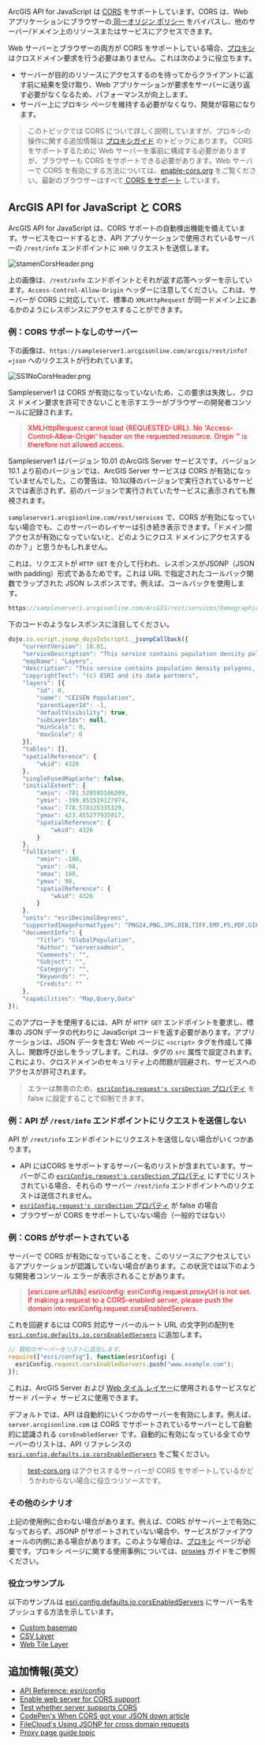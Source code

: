 ArcGIS API for JavaScript は <a href="https://en.wikipedia.org/wiki/Cross-origin_resource_sharing" target="_blank">CORS</a> をサポートしています。CORS は、Web アプリケーションにブラウザーの<a href="https://en.wikipedia.org/wiki/Same-origin_policy" target="_blank"> 同一オリジン ポリシー</a> をバイパスし、他のサーバー/ドメイン上のリソースまたはサービスにアクセスできます。

Web サーバーとブラウザーの両方が CORS をサポートしている場合、<a href="https://en.wikipedia.org/wiki/Proxy_server" target="_blank">プロキシ</a>はクロスドメイン要求を行う必要はありません。これは次のように役立ちます。

- サーバーが目的のリソースにアクセスするのを待ってからクライアントに返す前に結果を受け取り、Web アプリケーションが要求をサーバーに送り返す必要がなくなるため、パフォーマンスが向上します。
- サーバー上にプロキシ ページを維持する必要がなくなり、開発が容易になります。

> このトピックでは CORS について詳しく説明していますが、プロキシの操作に関する追加情報は <a href="https://developers.arcgis.com/javascript/latest/guide/proxies/index.html" target="_blank">プロキシガイド</a> のトピックにあります。
> CORS をサポートするために Web サーバーを事前に構成する必要がありますが、ブラウザーも CORS をサポートできる必要があります。Web サーバーで CORS を有効にする方法については、<a href="https://enable-cors.org/" target="_blank">enable-cors.org</a> をご覧ください。最新のブラウザーはすべて<a href="http://caniuse.com/#feat=cors" target="_blank"> CORS をサポート</a>  しています。

## ArcGIS API for JavaScript と CORS

ArcGIS API for JavaScript は、CORS サポートの自動検出機能を備えています。サービスをロードするとき、API アプリケーションで使用されているサーバーの `/rest/info` エンドポイントに `XHR` リクエストを送信します。

![stamenCorsHeader.png](https://s3-ap-northeast-1.amazonaws.com/apps.esrij.com/arcgis-dev/guide/img/js_devguid/stamenCorsHeader.png)

上の画像は、`/rest/info` エンドポイントとそれが返す応答ヘッダーを示しています。`Access-Control-Allow-Origin` ヘッダーに注意してください。これは、サーバーが CORS に対応していて、標準の `XMLHttpRequest` が同一ドメイン上にあるかのようにレスポンスにアクセスすることができます。

### 例：CORS サポートなしのサーバー

下の画像は、`https://sampleserver1.arcgisonline.com/arcgis/rest/info?=json` へのリクエストが行われています。

![SS1NoCorsHeader.png](https://s3-ap-northeast-1.amazonaws.com/apps.esrij.com/arcgis-dev/guide/img/js_devguid/SS1NoCorsHeader.png)

Sampleserver1 は CORS が有効になっていないため、この要求は失敗し、クロス ドメイン要求を許可できないことを示すエラーがブラウザーの開発者コンソールに記録されます。

> <span style="color:red">XMLHttpRequest cannot load {REQUESTED-URL}. No 'Access-Control-Allow-Origin' header on the requested resource. Origin '<APP-DOMAIN>' is therefore not allowed access.</span>

Sampleserver1 はバージョン 10.01 のArcGIS Server サービスです。バージョン 10.1 より前のバージョンでは、ArcGIS Server サービスは CORS が有効になっていませんでした。この警告は、10.1以降のバージョンで実行されているサービスでは表示されず、前のバージョンで実行されていたサービスに表示されても無視されます。

`sampleserver1.arcgisonline.com/rest/services` で、CORS が有効になっていない場合でも、このサーバーのレイヤーは引き続き表示できます。「ドメイン間アクセスが有効になっていないと、どのようにクロス ドメインにアクセスするのか？」と思うかもしれません。

これは、リクエストが `HTTP GET` を介して行われ、レスポンスがJSONP（JSON with padding）形式であるためです。これは URL で指定されたコールバック関数でラップされた JSON レスポンスです。例えば、コールバックを使用します。

```js
https://sampleserver1.arcgisonline.com/ArcGIS/rest/services/Demographics/ESRI_Population_World/MapServer?f=json&dpi=96&transparent=true&format=jpeg&callback=dojo.io.script.jsonp_dojoIoScript1._jsonpCallback
```

下のコードのようなレスポンスに注目してください。

```js
dojo.io.script.jsonp_dojoIoScript1._jsonpCallback({
    "currentVersion": 10.01,
    "serviceDescription": "This service contains population density polygons, country boundaries, and city locations for the world. The map is color coded based on the number of persons per square mile (per every 1.609 kilometers square). Population data sources included national population censuses, the United Nations demographic yearbooks, and others. In general, data currency ranged from 1981 to 1994. This is a sample service hosted by ESRI, powered by ArcGIS Server. ESRI has provided this example so that you may practice using ArcGIS APIs for JavaScript, Flex, and Silverlight. ESRI reserves the right to change or remove this service at any time and without notice.",
    "mapName": "Layers",
    "description": "This service contains population density polygons, country boundaries, and city locations for the world. The map is color coded based on the number of persons per square mile (per every 1.609 kilometers square). Population data sources included national population censuses, the United Nations demographic yearbooks, and others. In general, data currency ranged from 1981 to 1994.\n",
    "copyrightText": "(c) ESRI and its data partners",
    "layers": [{
        "id": 0,
        "name": "CEISEN Population",
        "parentLayerId": -1,
        "defaultVisibility": true,
        "subLayerIds": null,
        "minScale": 0,
        "maxScale": 0
    }],
    "tables": [],
    "spatialReference": {
        "wkid": 4326
    },
    "singleFusedMapCache": false,
    "initialExtent": {
        "xmin": -781.528595186209,
        "ymin": -399.851519127974,
        "xmax": 778.578125335329,
        "ymax": 423.455277935017,
        "spatialReference": {
            "wkid": 4326
        }
    },
    "fullExtent": {
        "xmin": -180,
        "ymin": -90,
        "xmax": 180,
        "ymax": 90,
        "spatialReference": {
            "wkid": 4326
        }
    },
    "units": "esriDecimalDegrees",
    "supportedImageFormatTypes": "PNG24,PNG,JPG,DIB,TIFF,EMF,PS,PDF,GIF,SVG,SVGZ,AI,BMP",
    "documentInfo": {
        "Title": "GlobalPopulation",
        "Author": "serverxadmin",
        "Comments": "",
        "Subject": "",
        "Category": "",
        "Keywords": "",
        "Credits": ""
    },
    "capabilities": "Map,Query,Data"
});
```

このアプローチを使用するには、API が `HTTP GET` エンドポイントを要求し、標準の JSON データの代わりに JavaScript コードを返す必要があります。アプリケーションは、JSON データを含む Web ページに `<script>` タグを作成して挿入し、関数呼び出しをラップします。これは、タグの `src` 属性で設定されます。これにより、クロスドメインのセキュリティ上の問題が回避され、サービスへのアクセスが許可されます。

>エラーは無害のため、<a href="https://developers.arcgis.com/javascript/latest/api-reference/esri-config.html#request" target="_blank">`esriConfig.request's corsDection` プロパティ</a> を false に設定することで抑制できます。

### 例：API が `/rest/info` エンドポイントにリクエストを送信しない

API が `/rest/info` エンドポイントにリクエストを送信しない場合がいくつかあります。

- API にはCORS をサポートするサーバー名のリストが含まれています。サーバーがこの <a href="https://developers.arcgis.com/javascript/latest/api-reference/esri-config.html#request" target="_blank">`esriConfig.request's corsDection` プロパティ</a> にすでにリストされている場合、それらの サーバー `/rest/info` エンドポイントへのリクエストは送信されません。
- <a href="https://developers.arcgis.com/javascript/latest/api-reference/esri-config.html#request" target="_blank">`esriConfig.request's corsDection` プロパティ</a> が false の場合
- ブラウザーが CORS をサポートしていない場合（一般的ではない）

### 例：CORS がサポートされている

サーバーで CORS が有効になっていることを、このリソースにアクセスしているアプリケーションが認識していない場合があります。この状況では以下のような開発者コンソール エラーが表示されることがあります。

> <span style="color:red">[esri.core.urlUtils] esri/config: esriConfig.request.proxyUrl is not set. If making a request to a CORS-enabled server, please push the domain into esriConfig.request.corsEnabledServers.</span>

これを回避するには CORS 対応サーバーのルート URL の文字列の配列を <a href="https://developers.arcgis.com/javascript/latest/api-reference/esri-config.html#request" target="_blank">`esri.config.defaults.io.corsEnabledServers`</a> に追加します。

```js
// 既知のサーバーをリストに追加します。
require(["esri/config"], function(esriConfig) {
  esriConfig.request.corsEnabledServers.push("www.example.com");
});
```

これは、ArcGIS Server および <a href="https://developers.arcgis.com/javascript/latest/api-reference/esri-layers-WebTileLayer.html" target="_blank">Web タイル レイヤー</a>に使用されるサービスなどサード パーティ サービスに使用できます。

デフォルトでは、API は自動的にいくつかのサーバーを有効にします。例えば、 `server.arcgisonline.com` は CORS でサポートされているサーバーとして自動的に認識される `corsEnabledServer` です。自動的に有効になっている全てのサーバーのリストは、API リファレンスの <a href="https://developers.arcgis.com/javascript/latest/api-reference/esri-config.html#request" target="_blank">`esri.config.defaults.io.corsEnabledServers`</a> をご覧ください。

><a href="http://test-cors.org/" target="_blank">test-cors.org</a> はアクセスするサーバーが CORS をサポートしているかどうかわからない場合に役立つリソースです。

### その他のシナリオ

上記の使用例に合わない場合があります。例えば、CORS がサーバー上で有効になっておらず、JSONP がサポートされていない場合や、サービスがファイアウォールの内側にある場合があります。このような場合は、<a href="https://en.wikipedia.org/wiki/Proxy_server" target="_blank">プロキシ</a> ページが必要です。プロキシ ページに関する使用事例については、<a href="https://developers.arcgis.com/javascript/latest/guide/proxies/index.html" target="_blank">proxies</a> ガイドをご参照ください。

### 役立つサンプル

以下のサンプルは <a href="https://developers.arcgis.com/javascript/latest/api-reference/esri-config.html#request" target="_blank">esri.config.defaults.io.corsEnabledServers</a>
 にサーバー名をプッシュする方法を示しています。

- <a href="https://developers.arcgis.com/javascript/latest/sample-code/basemap-custom/index.html" target="_blank">Custom basemap</a>
- <a href="https://developers.arcgis.com/javascript/latest/sample-code/layers-csv/index.html" target="_blank">CSV Layer</a>
- <a href="https://developers.arcgis.com/javascript/latest/sample-code/layers-webtile-3d/index.html" target="_blank">Web Tile Layer</a>

## 追加情報(英文）
- <a href="https://developers.arcgis.com/javascript/latest/api-reference/esri-config.html#request" target="_blank">API Reference: esri/config</a>
- <a href="https://enable-cors.org/" target="_blank">Enable web server for CORS support</a>
- <a href="http://test-cors.org/" target="_blank">Test whether server supports CORS</a>
- <a href="https://codepen.io/iospadov/post/when-cors-got-your-json-down-using-jsonp-to-avoid-blocking-of-cross-origin-requests" target="_blank">CodePen's When CORS got your JSON down article</a>
- <a href="https://www.getfilecloud.com/blog/using-jsonp-for-cross-domain-requests/" target="_blank">FileCloud's Using JSONP for cross domain requests</a>
- <a href="https://developers.arcgis.com/javascript/latest/guide/proxies/index.html" target="_blank">Proxy page guide topic</a>
